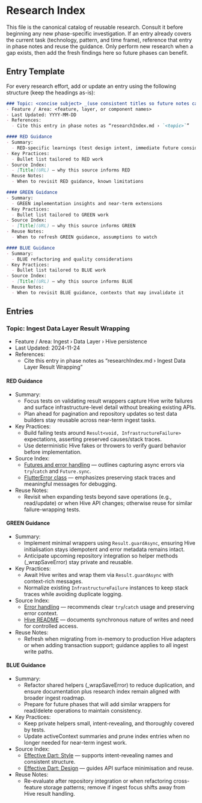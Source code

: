 # Research Index

This file is the canonical catalog of reusable research. Consult it before beginning any new phase-specific investigation. If an entry already covers the current task (technology, pattern, and time frame), reference that entry in phase notes and reuse the guidance. Only perform new research when a gap exists, then add the fresh findings here so future phases can benefit.

## Entry Template

For every research effort, add or update an entry using the following structure (keep the headings as-is):

````markdown
### Topic: <concise subject> _(use consistent titles so future notes can cite them verbatim)_
- Feature / Area: <feature, layer, or component names>
- Last Updated: YYYY-MM-DD
- References:
  - Cite this entry in phase notes as “researchIndex.md › `<topic>`”

#### RED Guidance
- Summary:
  - RED-specific learnings (test design intent, immediate future considerations)
- Key Practices:
  - Bullet list tailored to RED work
- Source Index:
  - [Title](URL) — why this source informs RED
- Reuse Notes:
  - When to revisit RED guidance, known limitations

#### GREEN Guidance
- Summary:
  - GREEN implementation insights and near-term extensions
- Key Practices:
  - Bullet list tailored to GREEN work
- Source Index:
  - [Title](URL) — why this source informs GREEN
- Reuse Notes:
  - When to refresh GREEN guidance, assumptions to watch

#### BLUE Guidance
- Summary:
  - BLUE refactoring and quality considerations
- Key Practices:
  - Bullet list tailored to BLUE work
- Source Index:
  - [Title](URL) — why this source informs BLUE
- Reuse Notes:
  - When to revisit BLUE guidance, contexts that may invalidate it
````

## Entries

### Topic: Ingest Data Layer Result Wrapping
- Feature / Area: Ingest › Data Layer › Hive persistence
- Last Updated: 2024-11-24
- References:
  - Cite this entry in phase notes as “researchIndex.md › Ingest Data Layer Result Wrapping”

#### RED Guidance
- Summary:
  - Focus tests on validating result wrappers capture Hive write failures and surface infrastructure-level detail without breaking existing APIs.
  - Plan ahead for pagination and repository updates so test data builders stay reusable across near-term ingest tasks.
- Key Practices:
  - Build failing tests around `Result<void, InfrastructureFailure>` expectations, asserting preserved causes/stack traces.
  - Use deterministic Hive fakes or throwers to verify guard behavior before implementation.
- Source Index:
  - [Futures and error handling](https://dart.dev/guides/libraries/futures-error-handling) — outlines capturing async errors via `try`/`catch` and `Future.sync`.
  - [FlutterError class](https://api.flutter.dev/flutter/foundation/FlutterError-class.html) — emphasizes preserving stack traces and meaningful messages for debugging.
- Reuse Notes:
  - Revisit when expanding tests beyond save operations (e.g., read/update) or when Hive API changes; otherwise reuse for similar failure-wrapping tests.

#### GREEN Guidance
- Summary:
  - Implement minimal wrappers using `Result.guardAsync`, ensuring Hive initialisation stays idempotent and error metadata remains intact.
  - Anticipate upcoming repository integration so helper methods (_wrapSaveError) stay private and reusable.
- Key Practices:
  - Await Hive writes and wrap them via `Result.guardAsync` with context-rich messages.
  - Normalize existing `InfrastructureFailure` instances to keep stack traces while avoiding duplicate logging.
- Source Index:
  - [Error handling](https://dart.dev/language/error-handling) — recommends clear `try`/`catch` usage and preserving error context.
  - [Hive README](https://raw.githubusercontent.com/hivedb/hive/master/README.md) — documents synchronous nature of writes and need for controlled access.
- Reuse Notes:
  - Refresh when migrating from in-memory to production Hive adapters or when adding transaction support; guidance applies to all ingest write paths.

#### BLUE Guidance
- Summary:
  - Refactor shared helpers (_wrapSaveError) to reduce duplication, and ensure documentation plus research index remain aligned with broader ingest roadmap.
  - Prepare for future phases that will add similar wrappers for read/delete operations to maintain consistency.
- Key Practices:
  - Keep private helpers small, intent-revealing, and thoroughly covered by tests.
  - Update activeContext summaries and prune index entries when no longer needed for near-term ingest work.
- Source Index:
  - [Effective Dart: Style](https://dart.dev/effective-dart/style) — supports intent-revealing names and consistent structure.
  - [Effective Dart: Design](https://dart.dev/effective-dart/design) — guides API surface minimisation and reuse.
- Reuse Notes:
  - Re-evaluate after repository integration or when refactoring cross-feature storage patterns; remove if ingest focus shifts away from Hive result handling.
